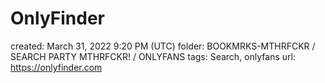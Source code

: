 # OnlyFinder

created: March 31, 2022 9:20 PM (UTC)
folder: BOOKMRKS-MTHRFCKR / SEARCH PARTY MTHRFCKR! / ONLYFANS
tags: Search, onlyfans
url: https://onlyfinder.com